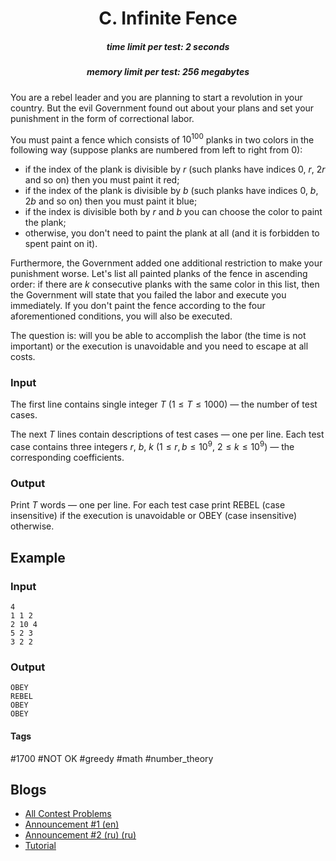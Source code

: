 <h1 style='text-align: center;'> C. Infinite Fence</h1>

<h5 style='text-align: center;'>time limit per test: 2 seconds</h5>
<h5 style='text-align: center;'>memory limit per test: 256 megabytes</h5>

You are a rebel leader and you are planning to start a revolution in your country. But the evil Government found out about your plans and set your punishment in the form of correctional labor.

You must paint a fence which consists of $10^{100}$ planks in two colors in the following way (suppose planks are numbered from left to right from $0$): 

* if the index of the plank is divisible by $r$ (such planks have indices $0$, $r$, $2r$ and so on) then you must paint it red;
* if the index of the plank is divisible by $b$ (such planks have indices $0$, $b$, $2b$ and so on) then you must paint it blue;
* if the index is divisible both by $r$ and $b$ you can choose the color to paint the plank;
* otherwise, you don't need to paint the plank at all (and it is forbidden to spent paint on it).

Furthermore, the Government added one additional restriction to make your punishment worse. Let's list all painted planks of the fence in ascending order: if there are $k$ consecutive planks with the same color in this list, then the Government will state that you failed the labor and execute you immediately. If you don't paint the fence according to the four aforementioned conditions, you will also be executed.

The question is: will you be able to accomplish the labor (the time is not important) or the execution is unavoidable and you need to escape at all costs.

### Input

The first line contains single integer $T$ ($1 \le T \le 1000$) — the number of test cases.

The next $T$ lines contain descriptions of test cases — one per line. Each test case contains three integers $r$, $b$, $k$ ($1 \le r, b \le 10^9$, $2 \le k \le 10^9$) — the corresponding coefficients.

### Output

Print $T$ words — one per line. For each test case print REBEL (case insensitive) if the execution is unavoidable or OBEY (case insensitive) otherwise.

## Example

### Input


```text
4
1 1 2
2 10 4
5 2 3
3 2 2
```
### Output


```text
OBEY
REBEL
OBEY
OBEY
```


#### Tags 

#1700 #NOT OK #greedy #math #number_theory 

## Blogs
- [All Contest Problems](../Educational_Codeforces_Round_77_(Rated_for_Div._2).md)
- [Announcement #1 (en)](../blogs/Announcement_1_(en).md)
- [Announcement #2 (ru) (ru)](../blogs/Announcement_2_(ru)_(ru).md)
- [Tutorial](../blogs/Tutorial.md)
